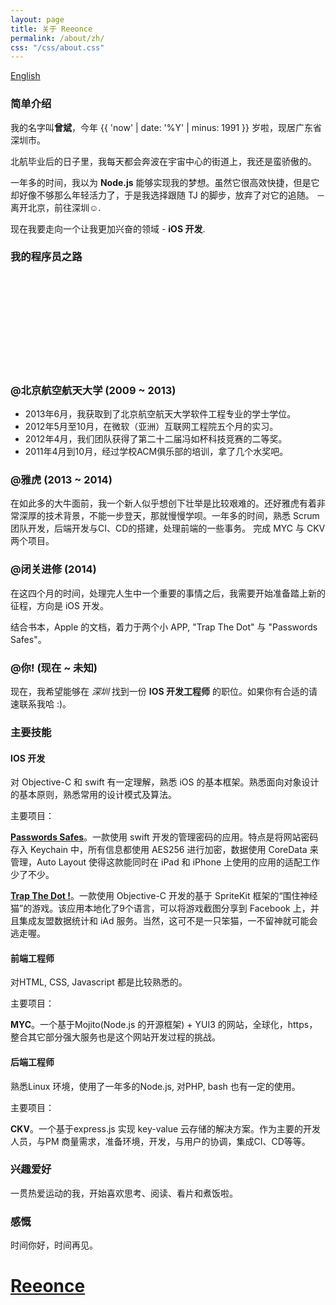 ```yaml
---
layout: page
title: 关于 Reeonce
permalink: /about/zh/
css: "/css/about.css"
---
```


<div id="lang-selector">
  <a href="/about/">English</a>
</div>

### 简单介绍

我的名字叫**曾斌**，今年 {{ 'now' | date: '%Y' | minus: 1991 }} 岁啦，现居广东省深圳市。

北航毕业后的日子里，我每天都会奔波在宇宙中心的街道上，我还是蛮骄傲的。

一年多的时间，我以为 **Node.js** 能够实现我的梦想。虽然它很高效快捷，但是它却好像不够那么年轻活力了，于是我选择跟随 TJ 的脚步，放弃了对它的追随。 － 离开北京，前往深圳☺.

现在我要走向一个让我更加兴奋的领域 - **iOS 开发**.

### 我的程序员之路

<div id="timeline" class="">
  <div id="career-timelime" class="">
    <svg>
    </svg>
  </div>
  <div id="career-buaa" class="">
    <div class="back-icon"><a href=""></a></div>
    <div class="content">
      <h3>@北京航空航天大学 (2009 ~ 2013)</h3>
      <ul>
        <li>2013年6月，我获取到了北京航空航天大学软件工程专业的学士学位。</li>
        <li>2012年5月至10月，在微软（亚洲）互联网工程院五个月的实习。</li>
        <li>2012年4月，我们团队获得了第二十二届冯如杯科技竞赛的二等奖。</li>
        <li>2011年4月到10月，经过学校ACM俱乐部的培训，拿了几个水奖吧。</li>
      </ul>
    </div>
  </div>
  <div id="career-yahoo" class="">
    <div class="back-icon"><a href=""></a></div>
    <div class="content">
      <h3>@雅虎 (2013 ~ 2014)</h3>
      <p>在如此多的大牛面前，我一个新人似乎想创下壮举是比较艰难的。还好雅虎有着非常深厚的技术背景，不能一步登天，那就慢慢学呗。一年多的时间，熟悉 Scrum 团队开发，后端开发与CI、CD的搭建，处理前端的一些事务。
        完成 MYC 与 CKV 两个项目。
      </p>
    </div>
  </div>
  <div id="career-improvement" class="">
    <div class="back-icon"><a href=""></a></div>
    <div class="content">
      <h3>@闭关进修 (2014)</h3>
      <p>在这四个月的时间，处理完人生中一个重要的事情之后，我需要开始准备踏上新的征程，方向是 iOS 开发。</p>
      <p>结合书本，Apple 的文档，着力于两个小 APP, "Trap The Dot" 与 "Passwords Safes"。</p>
    </div>
  </div>
  <div id="career-you" class="">
    <div class="back-icon"><a href=""></a></div>
    <div class="content">
      <h3>@你! (现在 ~ 未知)</h3>
      <p>现在，我希望能够在 <em>深圳</em> 找到一份 <strong>IOS 开发工程师</strong> 的职位。如果你有合适的请速联系我哈 :)。</p>
    </div>
  </div>
</div>

### 主要技能
#### IOS 开发

  对 Objective-C 和 swift 有一定理解，熟悉 iOS 的基本框架。熟悉面向对象设计的基本原则，熟悉常用的设计模式及算法。

  主要项目：

  [**Passwords Safes**](https://github.com/reeonce/PasswordsSafes)。一款使用 swift 开发的管理密码的应用。特点是将网站密码存入 Keychain 中，所有信息都使用 AES256 进行加密，数据使用 CoreData 来管理，Auto Layout 使得这款能同时在 iPad 和 iPhone 上使用的应用的适配工作少了不少。

  [**Trap The Dot !**](https://itunes.apple.com/cn/app/trap-the-dot-!/id922876408?ls=1&mt=8)。一款使用 Objective-C 开发的基于 SpriteKit 框架的“围住神经猫”的游戏。该应用本地化了9个语言，可以将游戏截图分享到 Facebook 上，并且集成友盟数据统计和 iAd 服务。当然，这可不是一只笨猫，一不留神就可能会逃走喔。

#### 前端工程师
  对HTML, CSS, Javascript 都是比较熟悉的。

  主要项目：

  **MYC**。一个基于Mojito(Node.js 的开源框架) + YUI3 的网站，全球化，https，整合其它部分强大服务也是这个网站开发过程的挑战。

#### 后端工程师
  熟悉Linux 环境，使用了一年多的Node.js, 对PHP, bash 也有一定的使用。

  主要项目：

  **CKV**。一个基于express.js 实现 key-value 云存储的解决方案。作为主要的开发人员，与PM 商量需求，准备环境，开发，与用户的协调，集成CI、CD等等。

### 兴趣爱好

一贯热爱运动的我，开始喜欢思考、阅读、看片和煮饭啦。

### 感慨

时间你好，时间再见。


<div id="welcome-overlay">
  <a href="/"><h1>Reeonce</h1></a>
</div>
<script src="//code.jquery.com/jquery-1.11.0.min.js"></script>
<script type="text/javascript" src="/js/d3.v3.min.js"></script>
<script type="text/javascript" src="/js/modernizr.min.js"></script>
<script type="text/javascript" src="/js/others/about_zh.js"></script>


